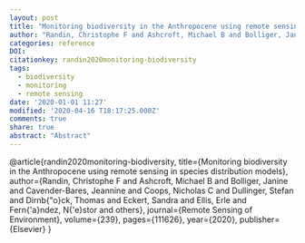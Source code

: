 ```yaml
---
layout: post
title: "Monitoring biodiversity in the Anthropocene using remote sensing in species distribution models"
author: "Randin, Christophe F and Ashcroft, Michael B and Bolliger, Janine and Cavender-Bares, Jeannine and Coops, Nicholas C and Dullinger, Stefan and Dirnbock, Thomas and Eckert, Sandra and Ellis, Erle and Fernandez, Nestor and others"
categories: reference
DOI:
citationkey: randin2020monitoring-biodiversity
tags:
  - biodiversity
  - monitoring
  - remote sensing
date: '2020-01-01 11:27'
modified: '2020-04-16 T18:17:25.000Z'
comments: true
share: true
abstract: "Abstract"
---
```

@article{randin2020monitoring-biodiversity,
  title={Monitoring biodiversity in the Anthropocene using remote sensing in species distribution models},
  author={Randin, Christophe F and Ashcroft, Michael B and Bolliger, Janine and Cavender-Bares, Jeannine and Coops, Nicholas C and Dullinger, Stefan and Dirnb{\"o}ck, Thomas and Eckert, Sandra and Ellis, Erle and Fern{\'a}ndez, N{\'e}stor and others},
  journal={Remote Sensing of Environment},
  volume={239},
  pages={111626},
  year={2020},
  publisher={Elsevier}
}
